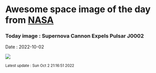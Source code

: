 
  # Awesome space image of the day from [NASA](https://api.nasa.gov/)

  ### Today image : Supernova Cannon Expels Pulsar J0002
  Date : 2022-10-02

  ![](https://apod.nasa.gov/apod/image/2210/CannonSupernova_English_960.jpg)

  <small>Latest update : Sun Oct  2 21:16:51 2022</small>
